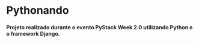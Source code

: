 # Pythonando

#### Projeto realizado durante o evento PyStack Week 2.0 utilizando Python e o framework Django.
